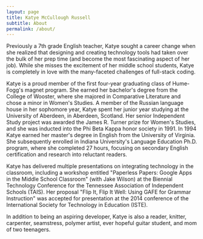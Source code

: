 ```yaml
---
layout: page
title: Katye McCullough Russell
subtitle: About
permalink: /about/
---
```



Previously a 7th grade English teacher, Katye sought a career change when she realized that designing and creating technology tools had taken over the bulk of her prep time (and become the most fascinating aspect of her job).  While she misses the excitement of her middle school students, Katye is completely in love with the many-faceted challenges of full-stack coding.

Katye is a proud member of the first four-year graduating class of Hume-Fogg's magnet program.  She earned her bachelor's degree from the College of Wooster, where she majored in Comparative Literature and chose a minor in Women's Studies.  A member of the Russian language house in her sophomore year, Katye spent her junior year studying at the University of Aberdeen, in Aberdeen, Scotland.  Her senior Independent Study project was awarded the James R. Turner prize for Women's Studies, and she was inducted into the Phi Beta Kappa honor society in 1991.  In 1994 Katye earned her master's degree in English from the University of Virginia.  She subsequently enrolled in Indiana University's Language Education Ph.D. program, where she completed 27 hours, focusing on secondary English certification and research into reluctant readers.


Katye has delivered multiple presentations on integrating technology in the classroom, including a workshop entitled "Paperless Papers: Google Apps in the Middle School Classroom" (with Jake Wilson) at the Biennial Technology Conference for the Tennessee Association of Independent Schools (TAIS).  Her proposal "Flip It, Flip It Well:  Using GAFE for Grammar Instruction" was accepted for presentation at the 2014 conference of the International Society for Technology in Education (ISTE).


In addition to being an aspiring developer, Katye is also a reader, knitter, carpenter, seamstress, polymer artist, ever hopeful guitar student, and mom of two teenagers.
